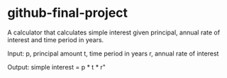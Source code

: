 # github-final-project
A calculator that calculates simple interest given principal, annual rate of interest and time period in years.

Input:
 p, principal amount
 t, time period in years
 r, annual rate of interest

Output:
 simple interest = p * t * r"
